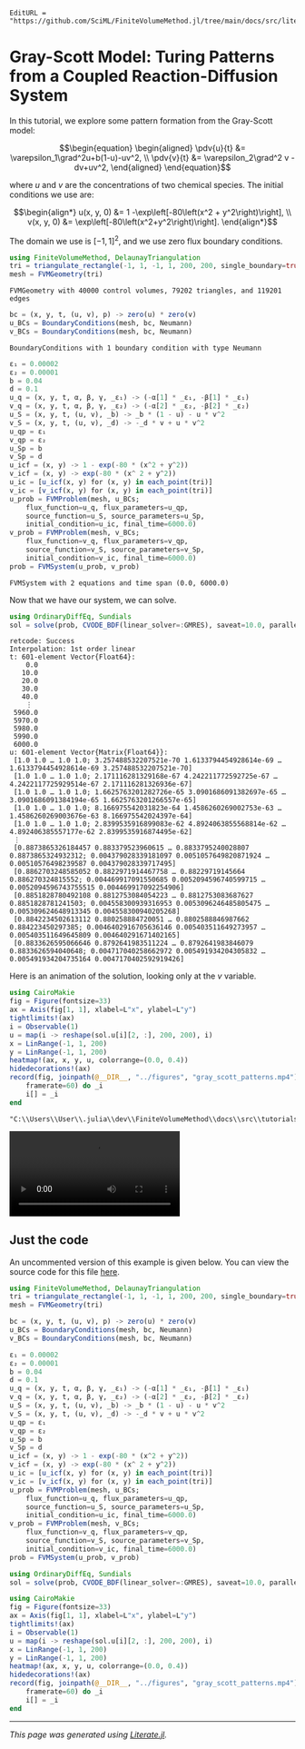 ```@meta
EditURL = "https://github.com/SciML/FiniteVolumeMethod.jl/tree/main/docs/src/literate_tutorials/gray_scott_model_turing_patterns_from_a_coupled_reaction_diffusion_system.jl"
```


# Gray-Scott Model: Turing Patterns from a Coupled Reaction-Diffusion System

In this tutorial, we explore some pattern formation from the
Gray-Scott model:
```math
\begin{equation}
\begin{aligned}
\pdv{u}{t} &= \varepsilon_1\grad^2u+b(1-u)-uv^2, \\
\pdv{v}{t} &= \varepsilon_2\grad^2 v - dv+uv^2,
\end{aligned}
\end{equation}
```
where $u$ and $v$ are the concentrations of two chemical species. The
initial conditions we use are:
```math
\begin{align*}
u(x, y, 0) &= 1 -\exp\left[-80\left(x^2 + y^2\right)\right], \\
v(x, y, 0) &= \exp\left[-80\left(x^2+y^2\right)\right].
\end{align*}
```
The domain we use is $[-1, 1]^2$, and we use
zero flux boundary conditions.

````julia
using FiniteVolumeMethod, DelaunayTriangulation
tri = triangulate_rectangle(-1, 1, -1, 1, 200, 200, single_boundary=true)
mesh = FVMGeometry(tri)
````

````
FVMGeometry with 40000 control volumes, 79202 triangles, and 119201 edges
````

````julia
bc = (x, y, t, (u, v), p) -> zero(u) * zero(v)
u_BCs = BoundaryConditions(mesh, bc, Neumann)
v_BCs = BoundaryConditions(mesh, bc, Neumann)
````

````
BoundaryConditions with 1 boundary condition with type Neumann
````

````julia
ε₁ = 0.00002
ε₂ = 0.00001
b = 0.04
d = 0.1
u_q = (x, y, t, α, β, γ, _ε₁) -> (-α[1] * _ε₁, -β[1] * _ε₁)
v_q = (x, y, t, α, β, γ, _ε₂) -> (-α[2] * _ε₂, -β[2] * _ε₂)
u_S = (x, y, t, (u, v), _b) -> _b * (1 - u) - u * v^2
v_S = (x, y, t, (u, v), _d) -> -_d * v + u * v^2
u_qp = ε₁
v_qp = ε₂
u_Sp = b
v_Sp = d
u_icf = (x, y) -> 1 - exp(-80 * (x^2 + y^2))
v_icf = (x, y) -> exp(-80 * (x^ 2 + y^2))
u_ic = [u_icf(x, y) for (x, y) in each_point(tri)]
v_ic = [v_icf(x, y) for (x, y) in each_point(tri)]
u_prob = FVMProblem(mesh, u_BCs;
    flux_function=u_q, flux_parameters=u_qp,
    source_function=u_S, source_parameters=u_Sp,
    initial_condition=u_ic, final_time=6000.0)
v_prob = FVMProblem(mesh, v_BCs;
    flux_function=v_q, flux_parameters=v_qp,
    source_function=v_S, source_parameters=v_Sp,
    initial_condition=v_ic, final_time=6000.0)
prob = FVMSystem(u_prob, v_prob)
````

````
FVMSystem with 2 equations and time span (0.0, 6000.0)
````

Now that we have our system, we can solve.

````julia
using OrdinaryDiffEq, Sundials
sol = solve(prob, CVODE_BDF(linear_solver=:GMRES), saveat=10.0, parallel=Val(false))
````

````
retcode: Success
Interpolation: 1st order linear
t: 601-element Vector{Float64}:
    0.0
   10.0
   20.0
   30.0
   40.0
    ⋮
 5960.0
 5970.0
 5980.0
 5990.0
 6000.0
u: 601-element Vector{Matrix{Float64}}:
 [1.0 1.0 … 1.0 1.0; 3.257488532207521e-70 1.6133794454928614e-69 … 1.6133794454928614e-69 3.257488532207521e-70]
 [1.0 1.0 … 1.0 1.0; 2.171116281329168e-67 4.242211772592725e-67 … 4.2422117725929514e-67 2.171116281326936e-67]
 [1.0 1.0 … 1.0 1.0; 1.6625763201282726e-65 3.0901686091382697e-65 … 3.0901686091384194e-65 1.6625763201266557e-65]
 [1.0 1.0 … 1.0 1.0; 8.166975542031823e-64 1.4586260269002753e-63 … 1.4586260269003676e-63 8.166975542024397e-64]
 [1.0 1.0 … 1.0 1.0; 2.8399535916899083e-62 4.8924063855568814e-62 … 4.892406385557177e-62 2.8399535916874495e-62]
 ⋮
 [0.8873865326184457 0.883379523960615 … 0.8833795240028807 0.8873865324932312; 0.004379028339181097 0.0051057649820871924 … 0.00510576498239587 0.004379028339717495]
 [0.8862703248585052 0.8822971914467758 … 0.88229719145664 0.886270324815552; 0.004469917091550685 0.0052094596740599715 … 0.0052094596743755515 0.004469917092254906]
 [0.8851828780492108 0.8812753084054223 … 0.8812753083687627 0.8851828781241503; 0.004558300939316953 0.0053096246485805475 … 0.005309624648913345 0.004558300940205268]
 [0.8842234502613112 0.880258884720051 … 0.8802588846987662 0.884223450297385; 0.0046402916705636146 0.005403511649273957 … 0.005403511649645809 0.004640291671402165]
 [0.8833626595066646 0.8792641983511224 … 0.8792641983846079 0.8833626594040648; 0.004717040258662972 0.005491934204305832 … 0.005491934204735164 0.0047170402592919426]
````

Here is an animation of the solution, looking only at the $v$ variable.

````julia
using CairoMakie
fig = Figure(fontsize=33)
ax = Axis(fig[1, 1], xlabel=L"x", ylabel=L"y")
tightlimits!(ax)
i = Observable(1)
u = map(i -> reshape(sol.u[i][2, :], 200, 200), i)
x = LinRange(-1, 1, 200)
y = LinRange(-1, 1, 200)
heatmap!(ax, x, y, u, colorrange=(0.0, 0.4))
hidedecorations!(ax)
record(fig, joinpath(@__DIR__, "../figures", "gray_scott_patterns.mp4"), eachindex(sol);
    framerate=60) do _i
    i[] = _i
end
````

````
"C:\\Users\\User\\.julia\\dev\\FiniteVolumeMethod\\docs\\src\\tutorials\\../figures\\gray_scott_patterns.mp4"
````

![Animation of the Gray-Scott model](../figures/gray_scott_patterns.mp4)

## Just the code
An uncommented version of this example is given below.
You can view the source code for this file [here](https://github.com/SciML/FiniteVolumeMethod.jl/tree/main/docs/src/literate_tutorials/gray_scott_model_turing_patterns_from_a_coupled_reaction_diffusion_system.jl).

```julia
using FiniteVolumeMethod, DelaunayTriangulation
tri = triangulate_rectangle(-1, 1, -1, 1, 200, 200, single_boundary=true)
mesh = FVMGeometry(tri)

bc = (x, y, t, (u, v), p) -> zero(u) * zero(v)
u_BCs = BoundaryConditions(mesh, bc, Neumann)
v_BCs = BoundaryConditions(mesh, bc, Neumann)

ε₁ = 0.00002
ε₂ = 0.00001
b = 0.04
d = 0.1
u_q = (x, y, t, α, β, γ, _ε₁) -> (-α[1] * _ε₁, -β[1] * _ε₁)
v_q = (x, y, t, α, β, γ, _ε₂) -> (-α[2] * _ε₂, -β[2] * _ε₂)
u_S = (x, y, t, (u, v), _b) -> _b * (1 - u) - u * v^2
v_S = (x, y, t, (u, v), _d) -> -_d * v + u * v^2
u_qp = ε₁
v_qp = ε₂
u_Sp = b
v_Sp = d
u_icf = (x, y) -> 1 - exp(-80 * (x^2 + y^2))
v_icf = (x, y) -> exp(-80 * (x^ 2 + y^2))
u_ic = [u_icf(x, y) for (x, y) in each_point(tri)]
v_ic = [v_icf(x, y) for (x, y) in each_point(tri)]
u_prob = FVMProblem(mesh, u_BCs;
    flux_function=u_q, flux_parameters=u_qp,
    source_function=u_S, source_parameters=u_Sp,
    initial_condition=u_ic, final_time=6000.0)
v_prob = FVMProblem(mesh, v_BCs;
    flux_function=v_q, flux_parameters=v_qp,
    source_function=v_S, source_parameters=v_Sp,
    initial_condition=v_ic, final_time=6000.0)
prob = FVMSystem(u_prob, v_prob)

using OrdinaryDiffEq, Sundials
sol = solve(prob, CVODE_BDF(linear_solver=:GMRES), saveat=10.0, parallel=Val(false))

using CairoMakie
fig = Figure(fontsize=33)
ax = Axis(fig[1, 1], xlabel=L"x", ylabel=L"y")
tightlimits!(ax)
i = Observable(1)
u = map(i -> reshape(sol.u[i][2, :], 200, 200), i)
x = LinRange(-1, 1, 200)
y = LinRange(-1, 1, 200)
heatmap!(ax, x, y, u, colorrange=(0.0, 0.4))
hidedecorations!(ax)
record(fig, joinpath(@__DIR__, "../figures", "gray_scott_patterns.mp4"), eachindex(sol);
    framerate=60) do _i
    i[] = _i
end
```

---

*This page was generated using [Literate.jl](https://github.com/fredrikekre/Literate.jl).*

